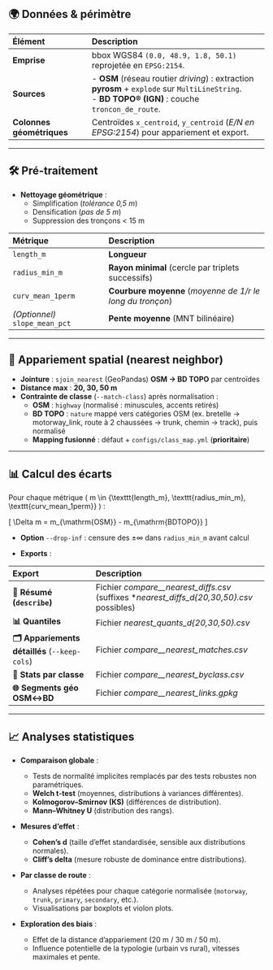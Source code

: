 ## 🌍 Données & périmètre

| Élément                | Description                                                                                      |
|:-----------------------|:------------------------------------------------------------------------------------------------|
| **Emprise**            | bbox WGS84 `(0.0, 48.9, 1.8, 50.1)` reprojetée en `EPSG:2154`.                                |
| **Sources**            | - **OSM** (réseau routier *driving*) : extraction **pyrosm** + `explode` sur `MultiLineString`.<br>- **BD TOPO® (IGN)** : couche `troncon_de_route`. |
| **Colonnes géométriques** | Centroïdes `x_centroid`, `y_centroid` (*E/N en EPSG:2154*) pour appariement et export.          |

---

## 🛠️ Pré-traitement

- **Nettoyage géométrique** :
  - Simplification (*tolérance 0,5 m*)
  - Densification (*pas de 5 m*)
  - Suppression des tronçons < 15 m

| Métrique                | Description                                         |
|:------------------------|:---------------------------------------------------|
| `length_m`              | **Longueur**                                       |
| `radius_min_m`          | **Rayon minimal** (cercle par triplets successifs) |
| `curv_mean_1perm`       | **Courbure moyenne** (*moyenne de 1/r le long du tronçon*) |
| *(Optionnel)* `slope_mean_pct` | **Pente moyenne** (MNT bilinéaire)                  |

---

## 🔗 Appariement spatial (nearest neighbor)

- **Jointure** : `sjoin_nearest` (GeoPandas) **OSM → BD TOPO** par centroïdes
- **Distance max** : **20, 30, 50 m**
- **Contrainte de classe** (`--match-class`) après normalisation :
  - **OSM** : `highway` (normalisé : minuscules, accents retirés)
  - **BD TOPO** : `nature` mappé vers catégories OSM (ex. bretelle → motorway_link, route à 2 chaussées → trunk, chemin → track), puis normalisé
  - **Mapping fusionné** : défaut + `configs/class_map.yml` (**prioritaire**)

---

## 📊 Calcul des écarts

Pour chaque métrique \( m \in \{\texttt{length\_m}, \texttt{radius\_min\_m}, \texttt{curv\_mean\_1perm}\} \) :

\[
\Delta m = m_{\mathrm{OSM}} - m_{\mathrm{BDTOPO}}
\]

- **Option** `--drop-inf` : censure des ±∞ dans `radius_min_m` avant calcul

- **Exports** :

| Export                                | Description                                              |
|:-------------------------------------|:---------------------------------------------------------|
| **📄 Résumé (`describe`)**            | Fichier *_compare__nearest_diffs.csv_* (suffixes *_nearest_diffs_d{20,30,50}.csv_ possibles) |
| **📊 Quantiles**                      | Fichier *_nearest_quants_d{20,30,50}.csv_*              |
| **🗂️ Appariements détaillés** (`--keep-cols`) | Fichier *_compare__nearest_matches.csv_*                |
| **📑 Stats par classe**               | Fichier *_compare__nearest_byclass.csv_*                 |
| **🌐 Segments géo OSM↔BD**           | Fichier *_compare__nearest_links.gpkg_*                  |

---

## 📈 Analyses statistiques

- **Comparaison globale** :
  - Tests de normalité implicites remplacés par des tests robustes non paramétriques.
  - **Welch t-test** (moyennes, distributions à variances différentes).
  - **Kolmogorov–Smirnov (KS)** (différences de distribution).
  - **Mann–Whitney U** (distribution des rangs).

- **Mesures d’effet** :
  - **Cohen’s d** (taille d’effet standardisée, sensible aux distributions normales).
  - **Cliff’s delta** (mesure robuste de dominance entre distributions).

- **Par classe de route** :
  - Analyses répétées pour chaque catégorie normalisée (`motorway`, `trunk`, `primary`, `secondary`, etc.).
  - Visualisations par boxplots et violon plots.

- **Exploration des biais** :
  - Effet de la distance d’appariement (20 m / 30 m / 50 m).
  - Influence potentielle de la typologie (urbain vs rural), vitesses maximales et pente.